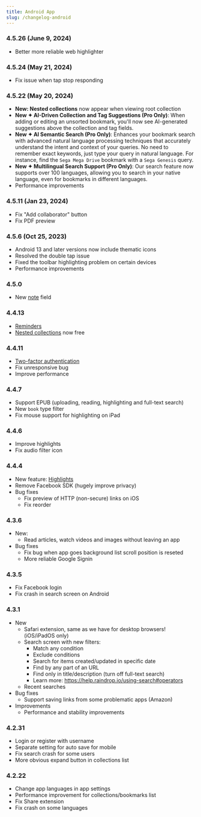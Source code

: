```yaml
---
title: Android App
slug: /changelog-android
---
```


### 4.5.26 (June 9, 2024)
- Better more reliable web highlighter

### 4.5.24 (May 21, 2024)
- Fix issue when tap stop responding

### 4.5.22 (May 20, 2024)
- **New: Nested collections** now appear when viewing root collection
- **New ✦ AI-Driven Collection and Tag Suggestions (Pro Only)**: When adding or editing an unsorted bookmark, you'll now see AI-generated suggestions above the collection and tag fields.
- **New ✦ AI Semantic Search (Pro Only)**: Enhances your bookmark search with advanced natural language processing techniques that accurately understand the intent and context of your queries. No need to remember exact keywords, just type your query in natural language. For instance, find the `Sega Mega Drive` bookmark with a `Sega Genesis` query.
- **New ✦ Multilingual Search Support (Pro Only)**: Our search feature now supports over 100 languages, allowing you to search in your native language, even for bookmarks in different languages.
- Performance improvements

### 4.5.11 (Jan 23, 2024)
- Fix "Add collaborator" button
- Fix PDF preview

### 4.5.6 (Oct 25, 2023)
- Android 13 and later versions now include thematic icons
- Resolved the double tap issue
- Fixed the toolbar highlighting problem on certain devices
- Performance improvements

### 4.5.0
- New [note](../using/bookmarks/index.md#notes) field

### 4.4.13
- [Reminders](../using/reminders/index.md)
- [Nested collections](../using/collections/index.md#nested-collections) now free

### 4.4.11
- [Two-factor authentication](/tfa)
- Fix unresponsive bug
- Improve performance

### 4.4.7
- Support EPUB (uploading, reading, highlighting and full-text search)
- New `book` type filter
- Fix mouse support for highlighting on iPad

### 4.4.6
- Improve highlights
- Fix audio filter icon

### 4.4.4
- New feature: [Highlights](../using/highlights/index.md)
- Remove Facebook SDK (hugely improve privacy)
- Bug fixes
    - Fix preview of HTTP (non-secure) links on iOS
    - Fix reorder

### 4.3.6
- New: 
    - Read articles, watch videos and images without leaving an app
- Bug fixes
    - Fix bug when app goes background list scroll position is reseted
    - More reliable Google Signin

### 4.3.5
- Fix Facebook login
- Fix crash in search screen on Android

### 4.3.1
- New
    - Safari extension, same as we have for desktop browsers! (iOS/iPadOS only)
    - Search screen with new filters:
        - Match any condition
        - Exclude conditions
        - Search for items created/updated in specific date
        - Find by any part of an URL
        - Find only in title/description (turn off full-text search)
        - Learn more: https://help.raindrop.io/using-search#operators
    - Recent searches
- Bug fixes
    - Support saving links from some problematic apps (Amazon)
- Improvements
    - Performance and stability improvements

### 4.2.31
- Login or register with username
- Separate setting for auto save for mobile
- Fix search crash for some users
- More obvious expand button in collections list

### 4.2.22
- Change app languages in app settings
- Performance improvement for collections/bookmarks list
- Fix Share extension
- Fix crash on some languages